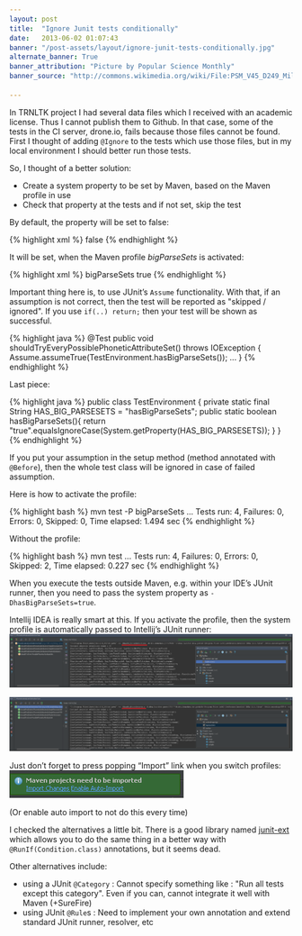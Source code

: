 ```yaml
---
layout: post
title:  "Ignore Junit tests conditionally"
date:   2013-06-02 01:07:43
banner: "/post-assets/layout/ignore-junit-tests-conditionally.jpg"
alternate_banner: True
banner_attribution: "Picture by Popular Science Monthly"
banner_source: "http://commons.wikimedia.org/wiki/File:PSM_V45_D249_Milk_testing_laboratory_wisconsin_dairy_school.jpg"

---
```


In TRNLTK project I had several data files which I received with an academic license. Thus I cannot publish them to Github. In that case, some of the tests in the CI server, drone.io, fails because those files cannot be found. 
First I thought of adding `@Ignore` to the tests which use those files, but in my local environment I should better run those tests.
<!--more-->

So, I thought of a better solution:

* Create a system property to be set by Maven, based on the Maven profile in use
* Check that property at the tests and if not set, skip the test

By default,  the property will be set to false:

{% highlight xml %}
<properties>
  <hasBigParseSets>false</hasBigParseSets>
</properties>
{% endhighlight %}


It will be set, when the Maven profile *bigParseSets* is activated:

{% highlight xml %}
<profiles>
   <profile>
      <id>bigParseSets</id>
      <properties>
         <hasBigParseSets>true</hasBigParseSets>
      </properties>
   </profile>
</profiles>
{% endhighlight %}

Important thing here is, to use JUnit’s `Assume` functionality. With that, if an assumption is not correct, then the test will be reported as "skipped / ignored". 
If you use `if(..) return;` then your test will be shown as successful.

{% highlight java %}
@Test
public void shouldTryEveryPossiblePhoneticAttributeSet() throws IOException {
    Assume.assumeTrue(TestEnvironment.hasBigParseSets());
    ...
}
{% endhighlight %}

Last piece:

{% highlight java %}
public class TestEnvironment {
   private static final String HAS_BIG_PARSESETS = "hasBigParseSets";
   public static boolean hasBigParseSets(){
      return "true".equalsIgnoreCase(System.getProperty(HAS_BIG_PARSESETS));
   }
}
{% endhighlight %}

If you put your assumption in the setup method (method annotated with `@Before`), then the whole test class will be ignored in case of failed assumption.

Here is how to activate the profile:

{% highlight bash %}
mvn test -P bigParseSets
...
Tests run: 4, Failures: 0, Errors: 0, Skipped: 0, Time elapsed: 1.494 sec
{% endhighlight %}

Without the profile:

{% highlight bash %}
mvn test
...
Tests run: 4, Failures: 0, Errors: 0, Skipped: 2, Time elapsed: 0.227 sec
{% endhighlight %}

When you execute the tests outside Maven, e.g. within your IDE’s JUnit runner, then you need to pass the system property as `-DhasBigParseSets=true`.

Intellij IDEA is really smart at this. If you activate the profile, then the system profile is automatically passed to Intellij’s JUnit runner:
![Screenshot](/post-assets/ignore-junit-tests-conditionally-01.png)

![Screenshot](/post-assets/ignore-junit-tests-conditionally-02.png)


Just don’t forget to press popping “Import” link when you switch profiles:
![Screenshot](/post-assets/ignore-junit-tests-conditionally-03.png)

(Or enable auto import to not do this every time)

I checked the alternatives a little bit. There is a good library named [junit-ext](https://code.google.com/p/junit-ext/) which allows you to do the same thing in a better way 
with `@RunIf(Condition.class)` annotations, but it seems dead.

Other alternatives include:

* using a JUnit `@Category` : Cannot specify something like : "Run all tests except this category". Even if you can, cannot integrate it well with Maven (+SureFire)
* using JUnit `@Rule`s : Need to implement your own annotation and extend standard JUnit runner, resolver, etc